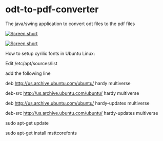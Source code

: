 odt-to-pdf-converter
====================

The java/swing application to convert odt files to the pdf files

[![Screen short](https://raw.github.com/javadev/odt-to-pdf-converter/master/odttopdfapp.png)](https://github.com/javadev/odt-to-pdf-converter)

[![Screen short](https://raw.github.com/javadev/odt-to-pdf-converter/master/odttopdf.png)](https://github.com/javadev/odt-to-pdf-converter)

How to setup cyrilic fonts in Ubuntu Linux:

Edit /etc/apt/sources/list

add the following line

deb http://us.archive.ubuntu.com/ubuntu/ hardy multiverse

deb-src http://us.archive.ubuntu.com/ubuntu/ hardy multiverse

deb http://us.archive.ubuntu.com/ubuntu/ hardy-updates multiverse

deb-src http://us.archive.ubuntu.com/ubuntu/ hardy-updates multiverse

sudo apt-get update

sudo apt-get install msttcorefonts

